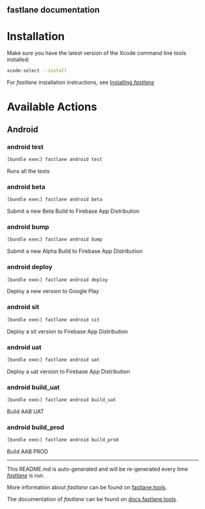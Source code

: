 fastlane documentation
----

# Installation

Make sure you have the latest version of the Xcode command line tools installed:

```sh
xcode-select --install
```

For _fastlane_ installation instructions, see [Installing _fastlane_](https://docs.fastlane.tools/#installing-fastlane)

# Available Actions

## Android

### android test

```sh
[bundle exec] fastlane android test
```

Runs all the tests

### android beta

```sh
[bundle exec] fastlane android beta
```

Submit a new Beta Build to Firebase App Distribution

### android bump

```sh
[bundle exec] fastlane android bump
```

Submit a new Alpha Build to Firebase App Distribution

### android deploy

```sh
[bundle exec] fastlane android deploy
```

Deploy a new version to Google Play

### android sit

```sh
[bundle exec] fastlane android sit
```

Deploy a sit version to Firebase App Distribution

### android uat

```sh
[bundle exec] fastlane android uat
```

Deploy a uat version to Firebase App Distribution

### android build_uat

```sh
[bundle exec] fastlane android build_uat
```

Build AAB UAT

### android build_prod

```sh
[bundle exec] fastlane android build_prod
```

Build AAB PROD

----

This README.md is auto-generated and will be re-generated every time [_fastlane_](https://fastlane.tools) is run.

More information about _fastlane_ can be found on [fastlane.tools](https://fastlane.tools).

The documentation of _fastlane_ can be found on [docs.fastlane.tools](https://docs.fastlane.tools).
